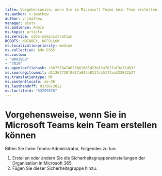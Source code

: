 ```yaml
---
title: Vorgehensweise, wenn Sie in Microsoft Teams kein Team erstellen können
ms.author: v-jmathew
author: v-jmathew
manager: scotv
ms.audience: Admin
ms.topic: article
ms.service: o365-administration
ROBOTS: NOINDEX, NOFOLLOW
ms.localizationpriority: medium
ms.collection: Adm_O365
ms.custom:
- "9003963"
- "7019"
ms.openlocfilehash: c5b7f79474657b81085d23d13a7827af3e37d83f
ms.sourcegitcommit: d11262728f0617a843a0117cb5172aa322022b27
ms.translationtype: MT
ms.contentlocale: de-DE
ms.lasthandoff: 03/08/2022
ms.locfileid: "63209876"
---
```

# <a name="what-to-do-if-you-cant-create-a-team-in-microsoft-teams"></a>Vorgehensweise, wenn Sie in Microsoft Teams kein Team erstellen können

Bitten Sie Ihren Teams-Administrator, Folgendes zu tun:

1. Erstellen oder ändern Sie die Sicherheitsgruppeneinstellungen der Organisation in Microsoft 365.
2. Fügen Sie dieser Sicherheitsgruppe hinzu.
